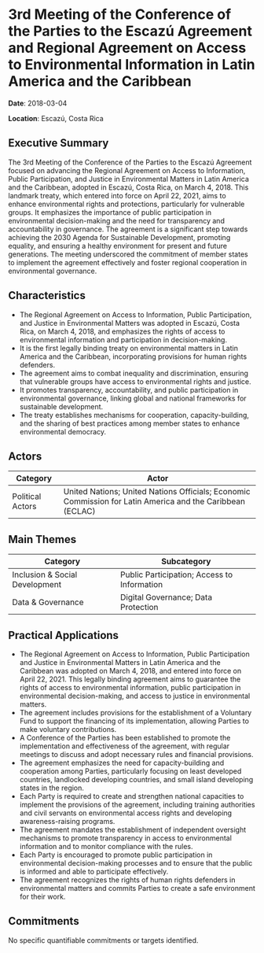 # 3rd Meeting of the Conference of the Parties to the Escazú Agreement and Regional Agreement on Access to Environmental Information in Latin America and the Caribbean

**Date**: 2018-03-04

**Location**: Escazú, Costa Rica

## Executive Summary

The 3rd Meeting of the Conference of the Parties to the Escazú Agreement focused on advancing the Regional Agreement on Access to Information, Public Participation, and Justice in Environmental Matters in Latin America and the Caribbean, adopted in Escazú, Costa Rica, on March 4, 2018. This landmark treaty, which entered into force on April 22, 2021, aims to enhance environmental rights and protections, particularly for vulnerable groups. It emphasizes the importance of public participation in environmental decision-making and the need for transparency and accountability in governance. The agreement is a significant step towards achieving the 2030 Agenda for Sustainable Development, promoting equality, and ensuring a healthy environment for present and future generations. The meeting underscored the commitment of member states to implement the agreement effectively and foster regional cooperation in environmental governance.

## Characteristics

- The Regional Agreement on Access to Information, Public Participation, and Justice in Environmental Matters was adopted in Escazú, Costa Rica, on March 4, 2018, and emphasizes the rights of access to environmental information and participation in decision-making.
- It is the first legally binding treaty on environmental matters in Latin America and the Caribbean, incorporating provisions for human rights defenders.
- The agreement aims to combat inequality and discrimination, ensuring that vulnerable groups have access to environmental rights and justice.
- It promotes transparency, accountability, and public participation in environmental governance, linking global and national frameworks for sustainable development.
- The treaty establishes mechanisms for cooperation, capacity-building, and the sharing of best practices among member states to enhance environmental democracy.

## Actors

| Category | Actor |
| --- | --- |
| Political Actors | United Nations; United Nations Officials; Economic Commission for Latin America and the Caribbean (ECLAC) |

## Main Themes

| Category | Subcategory |
| --- | --- |
| Inclusion & Social Development | Public Participation; Access to Information |
| Data & Governance | Digital Governance; Data Protection |

## Practical Applications

- The Regional Agreement on Access to Information, Public Participation and Justice in Environmental Matters in Latin America and the Caribbean was adopted on March 4, 2018, and entered into force on April 22, 2021. This legally binding agreement aims to guarantee the rights of access to environmental information, public participation in environmental decision-making, and access to justice in environmental matters.
- The agreement includes provisions for the establishment of a Voluntary Fund to support the financing of its implementation, allowing Parties to make voluntary contributions.
- A Conference of the Parties has been established to promote the implementation and effectiveness of the agreement, with regular meetings to discuss and adopt necessary rules and financial provisions.
- The agreement emphasizes the need for capacity-building and cooperation among Parties, particularly focusing on least developed countries, landlocked developing countries, and small island developing states in the region.
- Each Party is required to create and strengthen national capacities to implement the provisions of the agreement, including training authorities and civil servants on environmental access rights and developing awareness-raising programs.
- The agreement mandates the establishment of independent oversight mechanisms to promote transparency in access to environmental information and to monitor compliance with the rules.
- Each Party is encouraged to promote public participation in environmental decision-making processes and to ensure that the public is informed and able to participate effectively.
- The agreement recognizes the rights of human rights defenders in environmental matters and commits Parties to create a safe environment for their work.

## Commitments

No specific quantifiable commitments or targets identified.